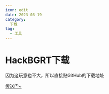 ```yaml
---
icon: edit
date: 2023-03-19
category:
  下载
tag:
  - 工具
---
```

# HackBGRT下载
因为这玩意也不大，所以直接贴GitHub的下载地址

[传送门~](https://github.com/Metabolix/HackBGRT/releases)
